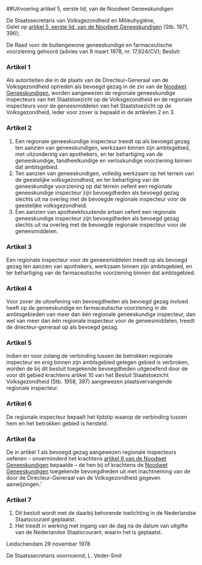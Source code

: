<meta http-equiv='Content-Type' content='text/html; charset=utf-8' />

##Uitvoering artikel 5, eerste lid, van de Noodwet Geneeskundigen

De Staatssecretaris van Volksgezondheid en Milieuhygiëne,  
Gelet op [artikel 5, eerste lid, van de Noodwet Geneeskundigen](../../../../../../../../../../../wet/noodwet/geneeskundigen/BWBR0002758/README.md) (Stb. 1971, 396);

De Raad voor de buitengewone geneeskundige en farmaceutische voorziening gehoord (advies van 9 maart 1978, nr. 17,624/CV);
Besluit:    

### Artikel  1  

Als autoriteiten die in de plaats van de Directeur-Generaal van de Volksgezondheid optreden als bevoegd gezag in de zin van de [Noodwet Geneeskundigen](../../../../../../../../../../../wet/noodwet/geneeskundigen/BWBR0002758/README.md), worden aangewezen de regionale geneeskundige inspecteurs van het Staatstoezicht op de Volksgezondheid en de regionale inspecteurs voor de geneesmiddelen van het Staatstoezicht op de Volksgezondheid, leder voor zover is bepaald in de artikelen 2 en 3. 

### Artikel  2  

1.  Een regionale geneeskundige inspecteur treedt op als bevoegd gezag ten aanzien van geneeskundigen, werkzaam binnen zijn ambtsgebied, met uitzondering van apothekers, en ter behartiging van de geneeskundige, tandheelkundige en verloskundige voorziening binnen dat ambtsgebied.   
2.  Ten aanzien van geneeskundigen, volledig werkzaam op het terrein van de geestelijke volksgezondheid, en ter behartiging van de geneeskundige voorziening op dat terrein oefent een regionale geneeskundige inspecteur zijn bevoegdheden als bevoegd gezag slechts uit na overleg met de bevoegde regionale inspecteur voor de geestelijke volksgezondheid.   
3.  Een aanzien van apotheekhoudende artsen oefent een regionale geneeskundige inspecteur zijn bevoegdheden als bevoegd gezag slechts uit na overleg met de bevoegde regionale inspecteur voor de geneesmiddelen.  

### Artikel  3  

Een regionale inspecteur voor de geneesmiddelen treedt op als bevoegd gezag ten aanzien van apothekers, werkzaam binnen zijn ambtsgebied, en ter behartiging van de farmaceutische voorziening binnen dat ambtsgebied. 

### Artikel  4  

Voor zover de uitoefening van bevoegdheden als bevoegd gezag invloed heeft op de geneeskundige en farmaceutische voorziening in de ambtsgebieden van meer dan één regionale geneeskundige inspecteur, dan wel van meer dan één regionale inspecteur voor de geneesmiddelen, treedt de directeur-generaal op als bevoegd gezag. 

### Artikel  5  

Indien en voor zolang de verbinding tussen de betrokken regionale inspecteur en enig binnen zijn ambtsgebied gelegen gebied is verbroken, worden de bij dit besluit toegekende bevoegdheden uitgeoefend door de voor dit gebied krachtens artikel 10 van het Besluit Staatstoezicht Volksgezondheid (Stb. 1958, 397) aangewezen plaatsvervangende regionale inspecteur. 

### Artikel  6  

De regionale inspecteur bepaalt het tijdstip waarop de verbinding tussen hem en het betrokken gebied is hersteld. 

### Artikel  6a  

De in artikel 1 als bevoegd gezag aangewezen regionale inspecteurs oefenen – onverminderd het krachtens [artikel 6 van de Noodwet Geneeskundigen](../../../../../../../../../../../wet/noodwet/geneeskundigen/BWBR0002758/README.md) bepaalde – de hen bij of krachtens de [Noodwet Geneeskundigen](../../../../../../../../../../../wet/noodwet/geneeskundigen/BWBR0002758/README.md) toegekende bevoegdheden uit met inachtneming van de door de Directeur-Generaal van de Volksgezondheid gegeven aanwijzingen.’ 

### Artikel  7  

1.  Dit besluit wordt met de daarbij behorende toelichting in de Nederlandse Staatscourant geplaatst.   
2.  Het treedt in werking met ingang van de dag na de datum van uitgifte van de Nederlandse Staatscourant, waarin het is geplaatst.  

Leidschendam 
29 november 1978    

De 
Staatssecretaris voornoemd, 
L.  Veder-Smit      

